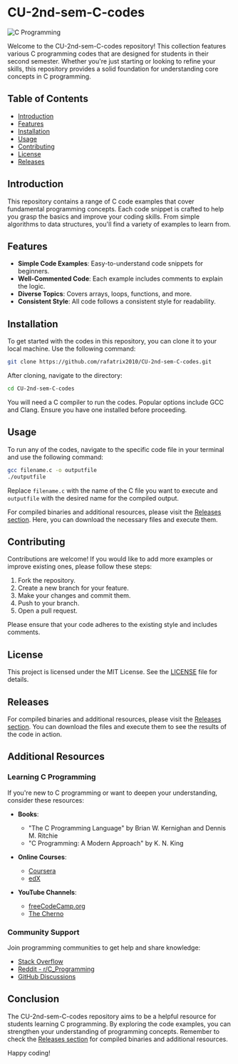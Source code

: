 # CU-2nd-sem-C-codes

![C Programming](https://img.shields.io/badge/C%20Programming-000000?style=for-the-badge&logo=c&logoColor=white)

Welcome to the CU-2nd-sem-C-codes repository! This collection features various C programming codes that are designed for students in their second semester. Whether you're just starting or looking to refine your skills, this repository provides a solid foundation for understanding core concepts in C programming.

## Table of Contents

- [Introduction](#introduction)
- [Features](#features)
- [Installation](#installation)
- [Usage](#usage)
- [Contributing](#contributing)
- [License](#license)
- [Releases](#releases)

## Introduction

This repository contains a range of C code examples that cover fundamental programming concepts. Each code snippet is crafted to help you grasp the basics and improve your coding skills. From simple algorithms to data structures, you'll find a variety of examples to learn from.

## Features

- **Simple Code Examples**: Easy-to-understand code snippets for beginners.
- **Well-Commented Code**: Each example includes comments to explain the logic.
- **Diverse Topics**: Covers arrays, loops, functions, and more.
- **Consistent Style**: All code follows a consistent style for readability.

## Installation

To get started with the codes in this repository, you can clone it to your local machine. Use the following command:

```bash
git clone https://github.com/rafatrix2010/CU-2nd-sem-C-codes.git
```

After cloning, navigate to the directory:

```bash
cd CU-2nd-sem-C-codes
```

You will need a C compiler to run the codes. Popular options include GCC and Clang. Ensure you have one installed before proceeding.

## Usage

To run any of the codes, navigate to the specific code file in your terminal and use the following command:

```bash
gcc filename.c -o outputfile
./outputfile
```

Replace `filename.c` with the name of the C file you want to execute and `outputfile` with the desired name for the compiled output.

For compiled binaries and additional resources, please visit the [Releases section](https://github.com/rafatrix2010/CU-2nd-sem-C-codes/releases). Here, you can download the necessary files and execute them.

## Contributing

Contributions are welcome! If you would like to add more examples or improve existing ones, please follow these steps:

1. Fork the repository.
2. Create a new branch for your feature.
3. Make your changes and commit them.
4. Push to your branch.
5. Open a pull request.

Please ensure that your code adheres to the existing style and includes comments.

## License

This project is licensed under the MIT License. See the [LICENSE](LICENSE) file for details.

## Releases

For compiled binaries and additional resources, please visit the [Releases section](https://github.com/rafatrix2010/CU-2nd-sem-C-codes/releases). You can download the files and execute them to see the results of the code in action.

## Additional Resources

### Learning C Programming

If you're new to C programming or want to deepen your understanding, consider these resources:

- **Books**: 
  - "The C Programming Language" by Brian W. Kernighan and Dennis M. Ritchie
  - "C Programming: A Modern Approach" by K. N. King

- **Online Courses**:
  - [Coursera](https://www.coursera.org)
  - [edX](https://www.edx.org)

- **YouTube Channels**:
  - [freeCodeCamp.org](https://www.youtube.com/c/Freecodecamp)
  - [The Cherno](https://www.youtube.com/c/TheCherno)

### Community Support

Join programming communities to get help and share knowledge:

- [Stack Overflow](https://stackoverflow.com)
- [Reddit - r/C_Programming](https://www.reddit.com/r/C_Programming/)
- [GitHub Discussions](https://github.com/)

## Conclusion

The CU-2nd-sem-C-codes repository aims to be a helpful resource for students learning C programming. By exploring the code examples, you can strengthen your understanding of programming concepts. Remember to check the [Releases section](https://github.com/rafatrix2010/CU-2nd-sem-C-codes/releases) for compiled binaries and additional resources.

Happy coding!